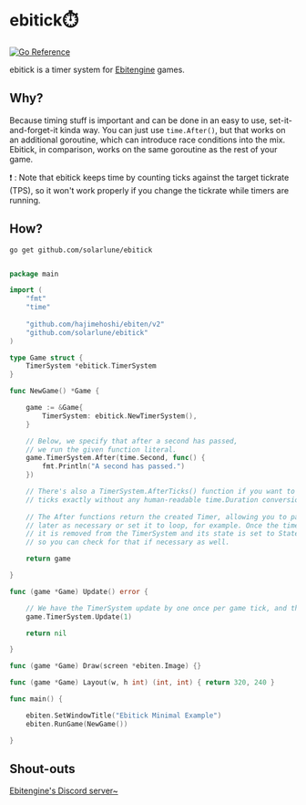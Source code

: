 # ebitick⏱️

[![Go Reference](https://pkg.go.dev/badge/github.com/solarlune/ebitick.svg)](https://pkg.go.dev/github.com/solarlune/ebitick)

ebitick is a timer system for [Ebitengine](https://ebitengine.org/) games.

## Why?

Because timing stuff is important and can be done in an easy to use, set-it-and-forget-it kinda way. You can just use `time.After()`, but that works on an additional goroutine, which can introduce race conditions into the mix. Ebitick, in comparison, works on the same goroutine as the rest of your game.

❗ : Note that ebitick keeps time by counting ticks against the target tickrate (TPS), so it won't work properly if you change the tickrate while timers are running.

## How?

`go get github.com/solarlune/ebitick`

```go

package main

import (
    "fmt"
    "time"
    
    "github.com/hajimehoshi/ebiten/v2"
    "github.com/solarlune/ebitick"
)

type Game struct {
    TimerSystem *ebitick.TimerSystem
}

func NewGame() *Game {

    game := &Game{
        TimerSystem: ebitick.NewTimerSystem(),
    }

    // Below, we specify that after a second has passed,
    // we run the given function literal.
    game.TimerSystem.After(time.Second, func() {
        fmt.Println("A second has passed.")
    })

    // There's also a TimerSystem.AfterTicks() function if you want to use
    // ticks exactly without any human-readable time.Duration conversions.
    
    // The After functions return the created Timer, allowing you to pause it
    // later as necessary or set it to loop, for example. Once the timer elapses,
    // it is removed from the TimerSystem and its state is set to StateFinished,
    // so you can check for that if necessary as well.

    return game

}

func (game *Game) Update() error {

    // We have the TimerSystem update by one once per game tick, and that's it.
    game.TimerSystem.Update(1)

    return nil

}

func (game *Game) Draw(screen *ebiten.Image) {}

func (game *Game) Layout(w, h int) (int, int) { return 320, 240 }

func main() {

    ebiten.SetWindowTitle("Ebitick Minimal Example")
    ebiten.RunGame(NewGame())

}

```

## Shout-outs

[Ebitengine's Discord server~](https://discord.gg/fXM7VYASTu)
